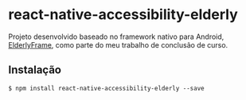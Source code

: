 # react-native-accessibility-elderly

Projeto desenvolvido baseado no framework nativo para Android, [ElderlyFrame](https://github.com/damarisarruda/elderlyframe), como parte do meu trabalho de conclusão de curso.

## Instalação

`$ npm install react-native-accessibility-elderly --save`